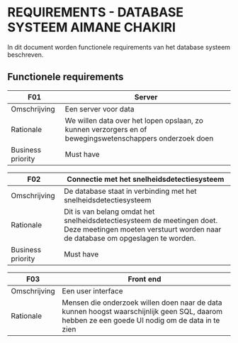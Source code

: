 # REQUIREMENTS - DATABASE SYSTEEM AIMANE CHAKIRI


In dit document worden functionele requirements van het database systeem beschreven.


## Functionele requirements
F01 | Server
---|---
Omschrijving | Een server voor data
Rationale | We willen data over het lopen opslaan, zo kunnen verzorgers en of bewegingswetenschappers onderzoek doen
Business priority | Must have

F02 | Connectie met het snelheidsdetectiesysteem
---|---
Omschrijving | De database staat in verbinding met het snelheidsdetectiesysteem
Rationale | Dit is van belang omdat het snelheidsdetectiesysteem de meetingen doet. Deze meetingen moeten verstuurt worden naar de database om opgeslagen te worden.
Business priority | Must have

F03 | Front end
--- | ---
Omschrijving | Een user interface
Rationale | Mensen die onderzoek willen doen naar de data kunnen hoogst waarschijnlijk geen SQL, daarom hebben ze een goede UI nodig om de data in te zien
